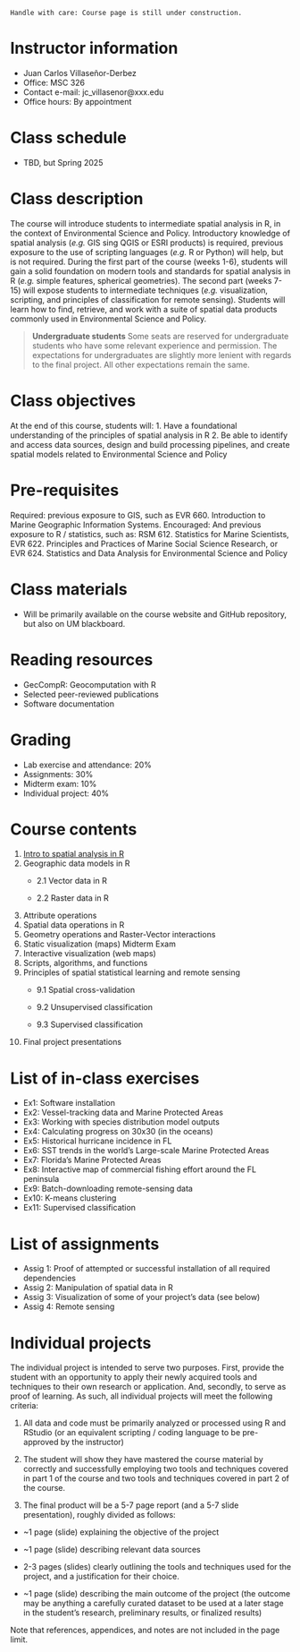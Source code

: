 `Handle with care: Course page is still under construction.`

# Instructor information

-   Juan Carlos Villaseñor-Derbez
-   Office: MSC 326
-   Contact e-mail: jc_villasenor\@xxx.edu
-   Office hours: By appointment

# Class schedule

-   TBD, but Spring 2025

# Class description

The course will introduce students to intermediate spatial analysis in R, in the context of Environmental Science and Policy. Introductory knowledge of spatial analysis (*e.g.* GIS sing QGIS or ESRI products) is required, previous exposure to the use of scripting languages (*e.g.* R or Python) will help, but is not required. During the first part of the course (weeks 1-6), students will gain a solid foundation on modern tools and standards for spatial analysis in R (*e.g.* simple features, spherical geometries). The second part (weeks 7-15) will expose students to intermediate techniques (*e.g.* visualization, scripting, and principles of classification for remote sensing). Students will learn how to find, retrieve, and work with a suite of spatial data products commonly used in Environmental Science and Policy.

> **Undergraduate students** Some seats are reserved for undergraduate students who have some relevant experience and permission. The expectations for undergraduates are slightly more lenient with regards to the final project. All other expectations remain the same.

# Class objectives

At the end of this course, students will: 1. Have a foundational understanding of the principles of spatial analysis in R 2. Be able to identify and access data sources, design and build processing pipelines, and create spatial models related to Environmental Science and Policy

# Pre-requisites

Required: previous exposure to GIS, such as EVR 660. Introduction to Marine Geographic Information Systems. Encouraged: And previous exposure to R / statistics, such as: RSM 612. Statistics for Marine Scientists, EVR 622. Principles and Practices of Marine Social Science Research, or EVR 624. Statistics and Data Analysis for Environmental Science and Policy

# Class materials

-   Will be primarily available on the course website and GitHub repository, but also on UM blackboard.

# Reading resources

-   GecCompR: Geocomputation with R
-   Selected peer-reviewed publications
-   Software documentation

# Grading

-   Lab exercise and attendance: 20%
-   Assignments: 30%
-   Midterm exam: 10%
-   Individual project: 40%

# Course contents

1.  [Intro to spatial analysis in R](./01_intro.html)
2.  Geographic data models in R
    -   2.1 Vector data in R

    -   2.2 Raster data in R
3.  Attribute operations
4.  Spatial data operations in R
5.  Geometry operations and Raster-Vector interactions
6.  Static visualization (maps) Midterm Exam
7.  Interactive visualization (web maps)
8.  Scripts, algorithms, and functions
9.  Principles of spatial statistical learning and remote sensing
    -   9.1 Spatial cross-validation

    -   9.2 Unsupervised classification

    -   9.3 Supervised classification
10. Final project presentations

# List of in-class exercises

-   Ex1: Software installation
-   Ex2: Vessel-tracking data and Marine Protected Areas
-   Ex3: Working with species distribution model outputs
-   Ex4: Calculating progress on 30x30 (in the oceans)
-   Ex5: Historical hurricane incidence in FL
-   Ex6: SST trends in the world’s Large-scale Marine Protected Areas
-   Ex7: Florida’s Marine Protected Areas
-   Ex8: Interactive map of commercial fishing effort around the FL peninsula
-   Ex9: Batch-downloading remote-sensing data
-   Ex10: K-means clustering
-   Ex11: Supervised classification

# List of assignments

-   Assig 1: Proof of attempted or successful installation of all required dependencies
-   Assig 2: Manipulation of spatial data in R
-   Assig 3: Visualization of some of your project’s data (see below)
-   Assig 4: Remote sensing

# Individual projects

The individual project is intended to serve two purposes. First, provide the student with an opportunity to apply their newly acquired tools and techniques to their own research or application. And, secondly, to serve as proof of learning. As such, all individual projects will meet the following criteria:

1.  All data and code must be primarily analyzed or processed using R and RStudio (or an equivalent scripting / coding language to be pre-approved by the instructor)

2.  The student will show they have mastered the course material by correctly and successfully employing two tools and techniques covered in part 1 of the course and two tools and techniques covered in part 2 of the course.

3.  The final product will be a 5-7 page report (and a 5-7 slide presentation), roughly divided as follows:

-   \~1 page (slide) explaining the objective of the project

-   \~1 page (slide) describing relevant data sources

-   2-3 pages (slides) clearly outlining the tools and techniques used for the project, and a justification for their choice.

-   \~1 page (slide) describing the main outcome of the project (the outcome may be anything a carefully curated dataset to be used at a later stage in the student’s research, preliminary results, or finalized results)

Note that references, appendices, and notes are not included in the page limit.
